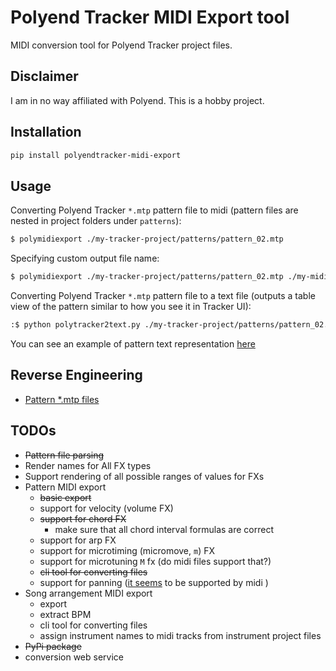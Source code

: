 # Polyend Tracker MIDI Export tool

MIDI conversion tool for Polyend Tracker project files. 

## Disclaimer

I am in no way affiliated with Polyend. This is a hobby project.

## Installation 

```sh
pip install polyendtracker-midi-export
```

## Usage

Converting Polyend Tracker `*.mtp` pattern file to midi (pattern files are nested in project folders under `patterns`):

```sh
$ polymidiexport ./my-tracker-project/patterns/pattern_02.mtp 
```

Specifying custom output file name:

```sh
$ polymidiexport ./my-tracker-project/patterns/pattern_02.mtp ./my-midi-file.mid
```

Converting Polyend Tracker `*.mtp` pattern file to a text file (outputs a table view of the 
pattern similar to how you see it in Tracker UI):

```sh
:$ python polytracker2text.py ./my-tracker-project/patterns/pattern_02.mtp 
```

You can see an example of pattern text representation [here](./reverse-engineering/session%201/project%20files/datagreed%20-%20rebel%20path%20tribute%202/patterns/pattern_01.txt)

## Reverse Engineering

- [Pattern *.mtp files](reverse-engineering/patterns-reverse-engineering.md)
 
## TODOs

- ~~Pattern file parsing~~
- Render names for All FX types 
- Support rendering of all possible ranges of values for FXs
- Pattern MIDI export
  - ~~basic export~~
  - support for velocity (volume FX)
  - ~~support for chord FX~~
    - make sure that all chord interval formulas are correct 
  - support for arp FX
  - support for microtiming (micromove, `m`) FX
  - support for microtuning `M` fx (do midi files support that?) 
  - ~~cli tool for converting files~~
  - support for panning ([it seems](http://midi.teragonaudio.com/tech/midispec/pan.htm) to be supported by midi )
- Song arrangement MIDI export
  - export
  - extract BPM
  - cli tool for converting files 
  - assign instrument names to midi tracks from instrument project files
- ~~PyPi package~~
- conversion web service

